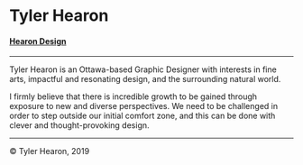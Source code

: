 # Tyler Hearon

#### [Hearon Design](https://hearon.design)

---

Tyler Hearon is an Ottawa-based Graphic Designer with interests in fine arts, impactful and resonating design, and the surrounding natural world.

I firmly believe that there is incredible growth to be gained through exposure to new and diverse perspectives. We need to be challenged in order to step outside our initial comfort zone, and this can be done with clever and thought-provoking design.

---

&copy; Tyler Hearon, 2019
